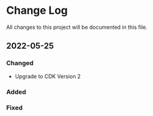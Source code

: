 # Change Log
All changes to this project will be documented in this file.

## 2022-05-25

### Changed 
- Upgrade to CDK Version 2 
### Added

### Fixed 